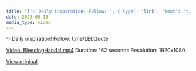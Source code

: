 ```yaml
---
title: "['✨ Daily inspiration! Follow: ', {'type': 'link', 'text': 't.me/LEbQuote'}, '']..."
date: 2025-05-13
media_type: video
---
```


✨ Daily inspiration! Follow: t.me/LEbQuote


[Video: BleedingHands!.mp4](video_files/BleedingHands!.mp4)
Duration: 162 seconds
Resolution: 1920x1080


[View original](https://t.me/c/2696929880/178)
